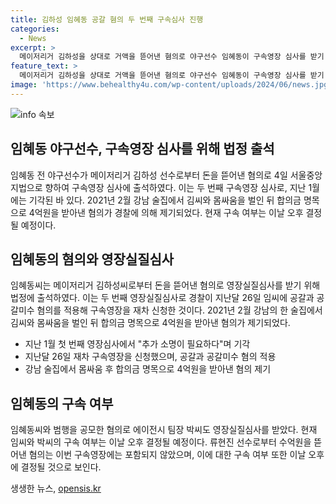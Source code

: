 ```yaml
---
title: 김하성 임혜동 공갈 혐의 두 번째 구속심사 진행
categories:
  - News
excerpt: >
  메이저리거 김하성을 상대로 거액을 뜯어낸 혐의로 야구선수 임혜동이 구속영장 심사를 받기 위해 법정에 출석했다. 지난달 임씨에 대한 공갈과 공갈미수 혐의로 구속영장이 재차 신청된 것으로 전해졌으며, 이번에는 류현진 선수로부터 돈을 뜯어낸 혐의는 제외되었다. 4억원의 합의금을 걷고, 범행을 공모한 혐의로 에이전시 팀장 박씨도 함께 영장실질심사를 받을 예정이다. 임씨와 박씨의 구속 여부는 이날 오후 결정될 것으로 보인다.
feature_text: >
  메이저리거 김하성을 상대로 거액을 뜯어낸 혐의로 야구선수 임혜동이 구속영장 심사를 받기 위해 법정에 출석했다. 지난달 임씨에 대한 공갈과 공갈미수 혐의로 구속영장이 재차 신청된 것으로 전해졌으며, 이번에는 류현진 선수로부터 돈을 뜯어낸 혐의는 제외되었다. 4억원의 합의금을 걷고, 범행을 공모한 혐의로 에이전시 팀장 박씨도 함께 영장실질심사를 받을 예정이다. 임씨와 박씨의 구속 여부는 이날 오후 결정될 것으로 보인다.
image: 'https://www.behealthy4u.com/wp-content/uploads/2024/06/news.jpg'
---
```


<p><img src="https://www.behealthy4u.com/wp-content/uploads/2024/06/news.jpg" alt="info 속보" /></p>

<h2 data-ke-size="size26">임혜동 야구선수, 구속영장 심사를 위해 법정 출석</h2>

<p>임혜동 전 야구선수가 메이저리거 김하성 선수로부터 돈을 뜯어낸 혐의로 4일 서울중앙지법으로 향하여 구속영장 심사에 출석하였다. 이는 두 번째 구속영장 심사로, 지난 1월에는 기각된 바 있다. 2021년 2월 강남 술집에서 김씨와 몸싸움을 벌인 뒤 합의금 명목으로 4억원을 받아낸 혐의가 경찰에 의해 제기되었다. 현재 구속 여부는 이날 오후 결정될 예정이다.</p>

<p data-ke-size="size16"></p>

<h2 data-ke-size="size26">임혜동의 혐의와 영장실질심사</h2>

<p>임혜동씨는 메이저리거 김하성씨로부터 돈을 뜯어낸 혐의로 영장실질심사를 받기 위해 법정에 출석하였다. 이는 두 번째 영장실질심사로 경찰이 지난달 26일 임씨에 공갈과 공갈미수 혐의를 적용해 구속영장을 재차 신청한 것이다. 2021년 2월 강남의 한 술집에서 김씨와 몸싸움을 벌인 뒤 합의금 명목으로 4억원을 받아낸 혐의가 제기되었다.</p>

<ul>
  <li>지난 1월 첫 번째 영장심사에서 "추가 소명이 필요하다"며 기각</li>
  <li>지난달 26일 재차 구속영장을 신청했으며, 공갈과 공갈미수 혐의 적용</li>
  <li>강남 술집에서 몸싸움 후 합의금 명목으로 4억원을 받아낸 혐의 제기</li>
</ul>

<h2 data-ke-size="size26">임혜동의 구속 여부</h2>

<p>임혜동씨와 범행을 공모한 혐의로 에이전시 팀장 박씨도 영장실질심사를 받았다. 현재 임씨와 박씨의 구속 여부는 이날 오후 결정될 예정이다. 류현진 선수로부터 수억원을 뜯어낸 혐의는 이번 구속영장에는 포함되지 않았으며, 이에 대한 구속 여부 또한 이날 오후에 결정될 것으로 보인다.</p>

<p data-ke-size="size16"></p>
생생한 뉴스, <a href="https://opensis.kr" rel="dofollow">opensis.kr</a>


